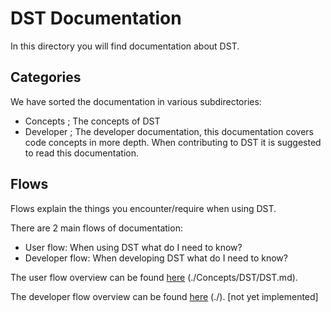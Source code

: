 # DST Documentation

In this directory you will find documentation about DST.

## Categories

We have sorted the documentation in various subdirectories:

- Concepts ; The concepts of DST
- Developer ; The developer documentation, this documentation covers code concepts in more depth. When contributing to DST it is suggested to read this documentation.

## Flows

Flows explain the things you encounter/require when using DST.

There are 2 main flows of documentation:

- User flow: When using DST what do I need to know?
- Developer flow: When developing DST what do I need to know?

The user flow overview can be found [here](./Concepts/Deamer/Deamer.md) (./Concepts/DST/DST.md).

The developer flow overview can be found [here](./) (./). [not yet implemented]

